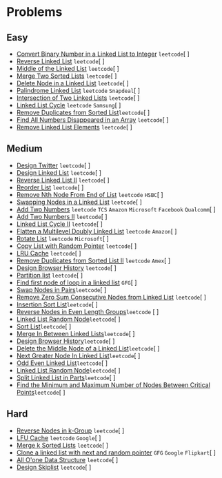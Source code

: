 # Problems

## Easy
- [Convert Binary Number in a Linked List to Integer](https://leetcode.com/problems/convert-binary-number-in-a-linked-list-to-integer/) `leetcode`[ ]
- [Reverse Linked List](https://leetcode.com/problems/reverse-linked-list/) `leetcode`[ ]
- [Middle of the Linked List](https://leetcode.com/problems/middle-of-the-linked-list/) `leetcode`[ ]
- [Merge Two Sorted Lists](https://leetcode.com/problems/merge-two-sorted-lists/) `leetcode`[ ]
- [Delete Node in a Linked List](https://leetcode.com/problems/delete-node-in-a-linked-list/) `leetcode`[ ]
- [Palindrome Linked List](https://leetcode.com/problems/palindrome-linked-list/) `leetcode` `Snapdeal`[ ]
- [Intersection of Two Linked Lists](https://leetcode.com/problems/intersection-of-two-linked-lists/) `leetcode`[ ]
- [Linked List Cycle](https://leetcode.com/problems/linked-list-cycle/) `leetcode` `Samsung`[ ]
- [Remove Duplicates from Sorted List](https://leetcode.com/problems/remove-duplicates-from-sorted-list/)`leetcode`[ ]
- [Find All Numbers Disappeared in an Array](https://leetcode.com/problems/find-all-numbers-disappeared-in-an-array/) `leetcode`[ ]
- [Remove Linked List Elements](https://leetcode.com/problems/remove-linked-list-elements/) `leetcode`[ ]

## Medium
- [Design Twitter](https://leetcode.com/problems/design-twitter/) `leetcode`[ ]
- [ Design Linked List](https://leetcode.com/problems/design-linked-list/) `leetcode`[ ]
- [Reverse Linked List II](https://leetcode.com/problems/reverse-linked-list-ii/) `leetcode`[ ]
- [Reorder List](https://leetcode.com/problems/reorder-list/) `leetcode`[ ]
- [Remove Nth Node From End of List](https://leetcode.com/problems/remove-nth-node-from-end-of-list/) `leetcode` `HSBC`[ ]
- [Swapping Nodes in a Linked List](https://leetcode.com/problems/swapping-nodes-in-a-linked-list/) `leetcode`[ ]
- [Add Two Numbers](https://leetcode.com/problems/add-two-numbers/) `leetcode` `TCS` `Amazon` `Microsoft` `Facebook` `Qualcomm`[ ]
- [Add Two Numbers II](https://leetcode.com/problems/add-two-numbers-ii/) `leetcode`[ ]
- [Linked List Cycle II](https://leetcode.com/problems/linked-list-cycle-ii/) `leetcode`[ ]
- [Flatten a Multilevel Doubly Linked List](https://leetcode.com/problems/flatten-a-multilevel-doubly-linked-list/) `leetcode` `Amazon`[ ]
- [Rotate List](https://leetcode.com/problems/rotate-list/) `leetcode` `Microsoft`[ ]
- [Copy List with Random Pointer](https://leetcode.com/problems/copy-list-with-random-pointer/) `leetcode`[ ]
- [LRU Cache](https://leetcode.com/problems/lru-cache/) `leetcode`[ ]
- [Remove Duplicates from Sorted List II](https://leetcode.com/problems/remove-duplicates-from-sorted-list-ii/) `leetcode` `Amex`[ ]
- [Design Browser History](https://leetcode.com/problems/design-browser-history/) `leetcode`[ ]
- [Partition list](https://leetcode.com/problems/partition-list/) `leetcode`[ ]
- [Find first node of loop in a linked list](https://www.geeksforgeeks.org/find-first-node-of-loop-in-a-linked-list/) `GFG`[ ]
- [Swap Nodes in Pairs](https://leetcode.com/problems/swap-nodes-in-pairs/)`leetcode`[ ]
- [Remove Zero Sum Consecutive Nodes from Linked List](https://leetcode.com/problems/remove-zero-sum-consecutive-nodes-from-linked-list/) `leetcode`[ ]
- [Insertion Sort List](https://leetcode.com/problems/insertion-sort-list/)`leetcode`[ ]
- [ Reverse Nodes in Even Length Groups](https://leetcode.com/problems/reverse-nodes-in-even-length-groups/)`leetcode` [ ]
- [ Linked List Random Node](https://leetcode.com/problems/linked-list-random-node/)`leetcode`[ ]
- [Sort List](https://leetcode.com/problems/sort-list/)`leetcode`[ ]
- [ Merge In Between Linked Lists](https://leetcode.com/problems/merge-in-between-linked-lists/)`leetcode`[ ]
- [Design Browser History](https://leetcode.com/problems/design-browser-history/)`leetcode`[ ]
- [Delete the Middle Node of a Linked List](https://leetcode.com/problems/delete-the-middle-node-of-a-linked-list/)`leetcode`[ ]
- [Next Greater Node In Linked List](https://leetcode.com/problems/next-greater-node-in-linked-list/)`leetcode`[ ]
- [ Odd Even Linked List](https://leetcode.com/problems/odd-even-linked-list/)`leetcode`[ ]
- [Linked List Random Node](https://leetcode.com/problems/linked-list-random-node/)`leetcode`[ ]
- [Split Linked List in Parts](https://leetcode.com/problems/split-linked-list-in-parts/)`leetcode`[ ]
- [ Find the Minimum and Maximum Number of Nodes Between Critical Points](https://leetcode.com/problems/find-the-minimum-and-maximum-number-of-nodes-between-critical-points/)`leetcode`[ ]

## Hard
- [Reverse Nodes in k-Group](https://leetcode.com/problems/reverse-nodes-in-k-group/) `leetcode`[ ]
- [LFU Cache](https://leetcode.com/problems/lfu-cache/) `leetcode` `Google`[ ]
- [Merge k Sorted Lists](https://leetcode.com/problems/merge-k-sorted-lists/) `leetcode`[ ]
- [Clone a linked list with next and random pointer](https://www.geeksforgeeks.org/clone-linked-list-next-random-pointer-o1-space/) `GFG` `Google` `Flipkart`[ ]
- [All O'one Data Structure](https://leetcode.com/problems/all-oone-data-structure/) `leetcode`[ ]
- [Design Skiplist](https://leetcode.com/problems/design-skiplist/) `leetcode`[ ]
